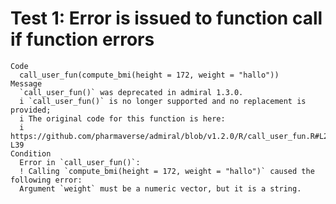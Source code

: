 # Test 1: Error is issued to function call if function errors

    Code
      call_user_fun(compute_bmi(height = 172, weight = "hallo"))
    Message
      `call_user_fun()` was deprecated in admiral 1.3.0.
      i `call_user_fun()` is no longer supported and no replacement is provided;
      i The original code for this function is here:
      i https://github.com/pharmaverse/admiral/blob/v1.2.0/R/call_user_fun.R#L26-L39
    Condition
      Error in `call_user_fun()`:
      ! Calling `compute_bmi(height = 172, weight = "hallo")` caused the following error:
      Argument `weight` must be a numeric vector, but it is a string.

